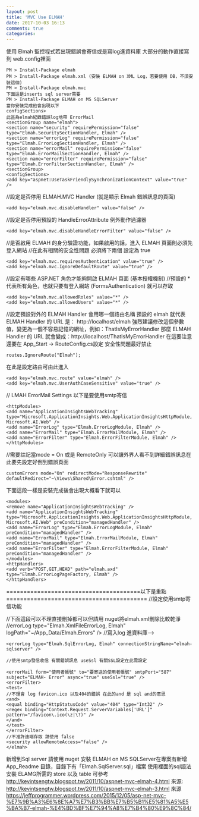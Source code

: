 ```yaml
---
layout: post
title: 'MVC Use ELMAH'
date: 2017-10-03 16:13
comments: true
categories: 
---
```

使用 Elmah 監控程式若出現錯誤會寄信或是寫log進資料庫 大部分的動作直接寫到 web.config裡面

	PM > Install-Package elmah
	PM > Install-Package elmah.xml (安裝 ELMAH on XML Log，若要使用 DB，不須安裝這個)
	PM > Install-Package elmah.mvc
	下面這是inserts sql server需要
	PM > Install-Package ELMAH on MS SQLServer
	當你安裝完成他會出現以下
	configSections>
	此區為elmah紀錄錯誤log地帶 ErrorMail
	<sectionGroup name="elmah">
	<section name="security" requirePermission="false" type="Elmah.SecuritySectionHandler, Elmah" />
	<section name="errorLog" requirePermission="false" type="Elmah.ErrorLogSectionHandler, Elmah" />
	<section name="errorMail" requirePermission="false" type="Elmah.ErrorMailSectionHandler, Elmah" />
	<section name="errorFilter" requirePermission="false" type="Elmah.ErrorFilterSectionHandler, Elmah" />
	<sectionGroup>
	<configSections>
	<add key="aspnet:UseTaskFriendlySynchronizationContext" value="true" />

//設定是否停用 ELMAH.MVC Handler (就是顯示 Elmah 錯誤訊息的頁面)

	<add key="elmah.mvc.disableHandler" value="false" />

//設定是否停用預設的 HandleErrorAttribute 例外動作過濾器

	<add key="elmah.mvc.disableHandleErrorFilter" value="false" />

//是否啟用 ELMAH 的身分驗證功能，如果啟用的話，進入 ELMAH 頁面則必須先登入網站
//在此有相關的安全性問題 必須將下兩個 設定為 true

	<add key="elmah.mvc.requiresAuthentication" value="true" />
	<add key="elmah.mvc.IgnoreDefaultRoute" value="true" />

//設定有哪些 ASP.NET 角色才能夠開啟 ELMAH 頁面 (基本授權機制)
//預設的 * 代表所有角色，也就只要有登入網站 (FormsAuthentication) 就可以存取

	<add key="elmah.mvc.allowedRoles" value="*" />
	<add key="elmah.mvc.allowedUsers" value="*" />

//設定預設對外的 ELMAH Handler 會用哪一個路由名稱
預設的 elmah 就代表 ELMAH Handler 的 URL 是：
http://localhost/elmah
強烈建議修改這個參數值，變更為一個不容易記憶的網址，例如：ThatIsMyErrorHandler
那麼 ELMAH Handler 的 URL 就會變成：http://localhost/ThatIsMyErrorHandler
在這要注意還要在 App_Start -> RouteConfig.cs設定 安全性問題最好禁止

	routes.IgnoreRoute("Elmah");

在此是設定路由可由此進入

	<add key="elmah.mvc.route" value="elmah" />
	<add key="elmah.mvc.UserAuthCaseSensitive" value="true" />

// LMAH ErrorMail Settings 以下是要使用smtp寄信

	<httpModules>
	<add name="ApplicationInsightsWebTracking" type="Microsoft.ApplicationInsights.Web.ApplicationInsightsHttpModule, Microsoft.AI.Web" />
	<add name="ErrorLog" type="Elmah.ErrorLogModule, Elmah" />
	<add name="ErrorMail" type="Elmah.ErrorMailModule, Elmah" />
	<add name="ErrorFilter" type="Elmah.ErrorFilterModule, Elmah" />
	</httpModules>
//需要註記當mode = On 或是 RemoteOnly 可以讓外界人看不到詳細錯誤訊息在此要先設定好倒到錯誤頁面

	customErrors mode="On" redirectMode="ResponseRewrite" defaultRedirect="~\Views\Shared\Error.cshtml" />

下面這段一樣是安裝完成後會出現大概看下就可以

	<modules>
	<remove name="ApplicationInsightsWebTracking" />
	<add name="ApplicationInsightsWebTracking" type="Microsoft.ApplicationInsights.Web.ApplicationInsightsHttpModule, Microsoft.AI.Web" preCondition="managedHandler" />
	<add name="ErrorLog" type="Elmah.ErrorLogModule, Elmah" preCondition="managedHandler" />
	<add name="ErrorMail" type="Elmah.ErrorMailModule, Elmah" preCondition="managedHandler" />
	<add name="ErrorFilter" type="Elmah.ErrorFilterModule, Elmah" preCondition="managedHandler" />
	</modules>
	<httpHandlers>
	<add verb="POST,GET,HEAD" path="elmah.axd" type="Elmah.ErrorLogPageFactory, Elmah" />
	</httpHandlers>

=======================================以下是重點=========================================
//設定使用smtp寄信功能

  <mailSettings>
	<smtp deliveryMethod="Network">
	<network host="smtp.gmail.com" port="587" userName="使用者帳號" password="使用者帳號密碼" />
	</smtp>
	</mailSettings>
	<elmah>

//下面這段可以不理直接刪掉都可以但請用 nuget將elmah.xml刪除比較乾淨
//errorLog type="Elmah.XmlFileErrorLog, Elmah" logPath="~/App_Data/Elmah.Errors" />
//寫入log 進資料庫-->

	<errorLog type="Elmah.SqlErrorLog, Elmah" connectionStringName="elmah-sqlserver" />

	//使用smtp發信收信 有關錯誤訊息 useSsl 有關SSL設定在此需設定
  
	<errorMail form="使用者帳號" to="要寄送的使用者帳號" smtpPort="587" subject="ELMAH- Error" async="true" useSsl="true" />
	<errorFilter>
	<test>
	//不理會 log favicon.ico 以及404的錯誤 在此的and 是 sql and的意思
	<and>
	<equal binding="HttpStatusCode" value="404" type="Int32" />
	<regex binding="Context.Request.ServerVariables['URL']" pattern="/favicon\.ico(\z|\?)" />
	</and>
	</test>
	</errorFilter>
	//不准許遠端存取 請使用 false
	<security allowRemoteAccess="false" />
	</elmah>

新增到Sql server 請使用 nuget 安裝 ELMAH on MS SQLServer在專案有新增 App_Readme 目錄，目錄下有「Elmah.SqlServer.sql」檔案 使用裡面的sql語法安裝 ELAMG所需的 store 以及 table 可參考 http://kevintsengtw.blogspot.tw/2011/10/aspnet-mvc-elmah-4.html
來源: http://kevintsengtw.blogspot.tw/2011/10/aspnet-mvc-elmah-3.html
來源 https://jeffprogrammer.wordpress.com/2015/12/05/asp-net-mvc-%E7%9B%A3%E6%8E%A7%E7%B3%BB%E7%B5%B1%E5%81%A5%E5%BA%B7-elmah-%E4%BD%BF%E7%94%A8%E7%B4%80%E9%8C%84/
